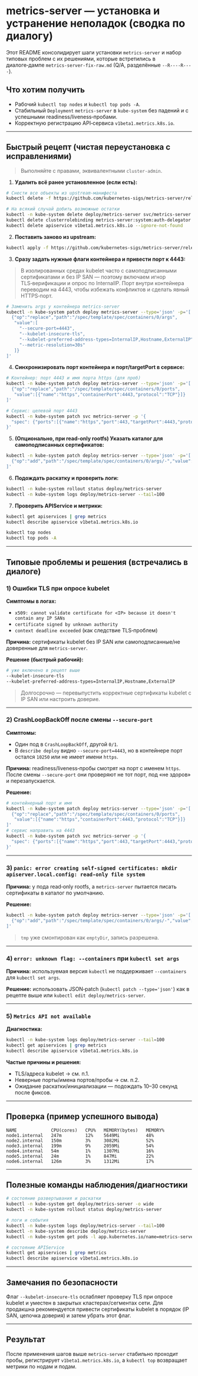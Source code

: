 # metrics-server — установка и устранение неполадок (сводка по диалогу)

Этот README консолидирует шаги установки `metrics-server` и набор типовых проблем с их решениями, которые встретились в диалоге‑дампе `metrics-server-fix-raw.md` (Q/A, разделённые `--R----R----`).

## Что хотим получить
- Рабочий `kubectl top nodes` и `kubectl top pods -A`.
- Стабильный `Deployment` `metrics-server` в `kube-system` без падений и с успешными readiness/liveness‑пробами.
- Корректную регистрацию API‑сервиса `v1beta1.metrics.k8s.io`.

---

## Быстрый рецепт (чистая переустановка с исправлениями)

> Выполняйте с правами, эквивалентными `cluster-admin`.

1) **Удалить всё ранее установленное (если есть):**
```bash
# Снести все объекты из upstream-манифеста
kubectl delete -f https://github.com/kubernetes-sigs/metrics-server/releases/latest/download/components.yaml --ignore-not-found

# На всякий случай добить возможные остатки
kubectl -n kube-system delete deploy/metrics-server svc/metrics-server sa/metrics-server --ignore-not-found
kubectl delete clusterrolebinding metrics-server:system:auth-delegator system:metrics-server --ignore-not-found
kubectl delete apiservice v1beta1.metrics.k8s.io --ignore-not-found
```

2) **Поставить заново из upstream:**
```bash
kubectl apply -f https://github.com/kubernetes-sigs/metrics-server/releases/latest/download/components.yaml
```

3) **Сразу задать нужные флаги контейнера и привести порт к 4443:**
> В изолированных средах kubelet часто с самоподписанными сертификатами и без IP SAN — поэтому включаем игнор TLS‑верификации и опрос по InternalIP. Порт внутри контейнера переводим на 4443, чтобы избежать конфликтов и сделать явный HTTPS‑порт.

```bash
# Заменить args у контейнера metrics-server
kubectl -n kube-system patch deploy metrics-server --type='json' -p='[
  {"op":"replace","path":"/spec/template/spec/containers/0/args",
   "value":[
     "--secure-port=4443",
     "--kubelet-insecure-tls",
     "--kubelet-preferred-address-types=InternalIP,Hostname,ExternalIP",
     "--metric-resolution=30s"
   ]}
]'
```

4) **Синхронизировать порт контейнера и порт/targetPort в сервисе:**
```bash
# Контейнер: порт 4443 и имя порта https (для проб)
kubectl -n kube-system patch deploy metrics-server --type='json' -p='[
  {"op":"replace","path":"/spec/template/spec/containers/0/ports",
   "value":[{"name":"https","containerPort":4443,"protocol":"TCP"}]}
]'

# Сервис: целевой порт 4443
kubectl -n kube-system patch svc metrics-server -p '{
  "spec": {"ports":[{"name":"https","port":443,"targetPort":4443,"protocol":"TCP"}]}
}'
```

5) **(Опционально, при read‑only rootfs) Указать каталог для самоподписанных сертификатов:**
```bash
kubectl -n kube-system patch deploy metrics-server --type='json' -p='[
  {"op":"add","path":"/spec/template/spec/containers/0/args/-","value":"--cert-dir=/tmp"}
]'
```

6) **Подождать раскатку и проверить логи:**
```bash
kubectl -n kube-system rollout status deploy/metrics-server
kubectl -n kube-system logs deploy/metrics-server --tail=100
```

7) **Проверить APIService и метрики:**
```bash
kubectl get apiservices | grep metrics
kubectl describe apiservice v1beta1.metrics.k8s.io

kubectl top nodes
kubectl top pods -A
```

---

## Типовые проблемы и решения (встречались в диалоге)

### 1) Ошибки TLS при опросе kubelet
**Симптомы в логах:**
- `x509: cannot validate certificate for <IP> because it doesn't contain any IP SANs`
- `certificate signed by unknown authority`
- `context deadline exceeded` (как следствие TLS‑проблем)

**Причина:** сертификаты kubelet без IP SAN или самоподписанные/не доверенные для `metrics-server`.

**Решение (быстрый рабочий):**
```bash
# уже включено в рецепт выше
--kubelet-insecure-tls
--kubelet-preferred-address-types=InternalIP,Hostname,ExternalIP
```
> Долгосрочно — перевыпустить корректные сертификаты kubelet с IP SAN или настроить доверие.

---

### 2) CrashLoopBackOff после смены `--secure-port`
**Симптомы:**
- Один под в `CrashLoopBackOff`, другой `0/1`.
- В `describe deploy` видно `--secure-port=4443`, но в контейнере порт остался `10250` или не имеет имени `https`.

**Причина:** readiness/liveness‑пробы смотрят на порт с именем `https`. После смены `--secure-port` они проверяют не тот порт, под «не здоров» и перезапускается.

**Решение:**
```bash
# контейнерный порт и имя
kubectl -n kube-system patch deploy metrics-server --type='json' -p='[
  {"op":"replace","path":"/spec/template/spec/containers/0/ports",
   "value":[{"name":"https","containerPort":4443,"protocol":"TCP"}]}
]'
# сервис направить на 4443
kubectl -n kube-system patch svc metrics-server -p '{
  "spec": {"ports":[{"name":"https","port":443,"targetPort":4443,"protocol":"TCP"}]}
}'
```

---

### 3) `panic: error creating self-signed certificates: mkdir apiserver.local.config: read-only file system`
**Причина:** у пода read‑only rootfs, а `metrics-server` пытается писать сертификаты в каталог по умолчанию.

**Решение:**
```bash
kubectl -n kube-system patch deploy metrics-server --type='json' -p='[
  {"op":"add","path":"/spec/template/spec/containers/0/args/-","value":"--cert-dir=/tmp"}
]'
```
> `tmp` уже смонтирован как `emptyDir`, запись разрешена.

---

### 4) `error: unknown flag: --containers` при `kubectl set args`
**Причина:** используемая версия `kubectl` не поддерживает `--containers` для `kubectl set args`.

**Решение:** использовать JSON‑patch (`kubectl patch --type='json'`) как в рецепте выше или `kubectl edit deploy/metrics-server`.

---

### 5) `Metrics API not available`
**Диагностика:**
```bash
kubectl -n kube-system logs deploy/metrics-server --tail=100
kubectl get apiservices | grep metrics
kubectl describe apiservice v1beta1.metrics.k8s.io
```
**Частые причины и решения:**
- TLS/адреса kubelet → см. п.1.
- Неверные порты/имена портов/пробы → см. п.2.
- Ожидание раскатки/инициализации — подождать 10–30 секунд после фиксов.

---

## Проверка (пример успешного вывода)
```text
NAME             CPU(cores)   CPU%   MEMORY(bytes)   MEMORY%
node1.internal   247m         12%    5649Mi          48%
node2.internal   150m         3%     3082Mi          52%
node3.internal   199m         9%     2059Mi          54%
node4.internal   54m          1%     1307Mi          16%
node5.internal   24m          1%     847Mi           22%
node6.internal   126m         3%     1312Mi          17%
```

---

## Полезные команды наблюдения/диагностики
```bash
# состояние развертывания и раскатки
kubectl -n kube-system get deploy/metrics-server -o wide
kubectl -n kube-system rollout status deploy/metrics-server

# логи и события
kubectl -n kube-system logs deploy/metrics-server --tail=100
kubectl -n kube-system describe deploy/metrics-server
kubectl -n kube-system get pods -l app.kubernetes.io/name=metrics-server -o wide

# состояние APIService
kubectl get apiservices | grep metrics
kubectl describe apiservice v1beta1.metrics.k8s.io
```

---

## Замечания по безопасности
Флаг `--kubelet-insecure-tls` ослабляет проверку TLS при опросе kubelet и уместен в закрытых кластерах/сегментах сети. Для продакшна рекомендуется привести сертификаты kubelet в порядок (IP SAN, цепочка доверия) и затем убрать этот флаг.

---

## Результат
После применения шагов выше `metrics-server` стабильно проходит пробы, регистрирует `v1beta1.metrics.k8s.io`, а `kubectl top` возвращает метрики по нодам и подам.
